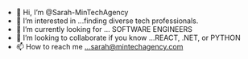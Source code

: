 - 👋 Hi, I’m @Sarah-MinTechAgency
- 👀 I’m interested in ...finding diverse tech professionals. 
- 🌱 I’m currently looking for ... SOFTWARE ENGINEERS
- 💞️ I’m looking to collaborate if you know ...REACT, .NET, or PYTHON
- 📫 How to reach me ...sarah@mintechagency.com

<!---
Sarah-MinTechAgency/Sarah-MinTechAgency is a ✨ special ✨ repository because its `README.md` (this file) appears on your GitHub profile.
You can click the Preview link to take a look at your changes.
--->
